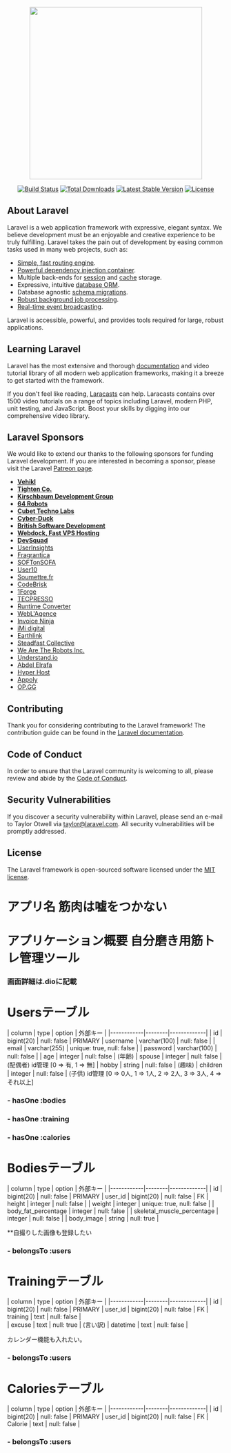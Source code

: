 <p align="center"><a href="https://laravel.com" target="_blank"><img src="https://raw.githubusercontent.com/laravel/art/master/logo-lockup/5%20SVG/2%20CMYK/1%20Full%20Color/laravel-logolockup-cmyk-red.svg" width="400"></a></p>

<p align="center">
<a href="https://travis-ci.org/laravel/framework"><img src="https://travis-ci.org/laravel/framework.svg" alt="Build Status"></a>
<a href="https://packagist.org/packages/laravel/framework"><img src="https://poser.pugx.org/laravel/framework/d/total.svg" alt="Total Downloads"></a>
<a href="https://packagist.org/packages/laravel/framework"><img src="https://poser.pugx.org/laravel/framework/v/stable.svg" alt="Latest Stable Version"></a>
<a href="https://packagist.org/packages/laravel/framework"><img src="https://poser.pugx.org/laravel/framework/license.svg" alt="License"></a>
</p>

## About Laravel

Laravel is a web application framework with expressive, elegant syntax. We believe development must be an enjoyable and creative experience to be truly fulfilling. Laravel takes the pain out of development by easing common tasks used in many web projects, such as:

- [Simple, fast routing engine](https://laravel.com/docs/routing).
- [Powerful dependency injection container](https://laravel.com/docs/container).
- Multiple back-ends for [session](https://laravel.com/docs/session) and [cache](https://laravel.com/docs/cache) storage.
- Expressive, intuitive [database ORM](https://laravel.com/docs/eloquent).
- Database agnostic [schema migrations](https://laravel.com/docs/migrations).
- [Robust background job processing](https://laravel.com/docs/queues).
- [Real-time event broadcasting](https://laravel.com/docs/broadcasting).

Laravel is accessible, powerful, and provides tools required for large, robust applications.

## Learning Laravel

Laravel has the most extensive and thorough [documentation](https://laravel.com/docs) and video tutorial library of all modern web application frameworks, making it a breeze to get started with the framework.

If you don't feel like reading, [Laracasts](https://laracasts.com) can help. Laracasts contains over 1500 video tutorials on a range of topics including Laravel, modern PHP, unit testing, and JavaScript. Boost your skills by digging into our comprehensive video library.

## Laravel Sponsors

We would like to extend our thanks to the following sponsors for funding Laravel development. If you are interested in becoming a sponsor, please visit the Laravel [Patreon page](https://patreon.com/taylorotwell).

- **[Vehikl](https://vehikl.com/)**
- **[Tighten Co.](https://tighten.co)**
- **[Kirschbaum Development Group](https://kirschbaumdevelopment.com)**
- **[64 Robots](https://64robots.com)**
- **[Cubet Techno Labs](https://cubettech.com)**
- **[Cyber-Duck](https://cyber-duck.co.uk)**
- **[British Software Development](https://www.britishsoftware.co)**
- **[Webdock, Fast VPS Hosting](https://www.webdock.io/en)**
- **[DevSquad](https://devsquad.com)**
- [UserInsights](https://userinsights.com)
- [Fragrantica](https://www.fragrantica.com)
- [SOFTonSOFA](https://softonsofa.com/)
- [User10](https://user10.com)
- [Soumettre.fr](https://soumettre.fr/)
- [CodeBrisk](https://codebrisk.com)
- [1Forge](https://1forge.com)
- [TECPRESSO](https://tecpresso.co.jp/)
- [Runtime Converter](http://runtimeconverter.com/)
- [WebL'Agence](https://weblagence.com/)
- [Invoice Ninja](https://www.invoiceninja.com)
- [iMi digital](https://www.imi-digital.de/)
- [Earthlink](https://www.earthlink.ro/)
- [Steadfast Collective](https://steadfastcollective.com/)
- [We Are The Robots Inc.](https://watr.mx/)
- [Understand.io](https://www.understand.io/)
- [Abdel Elrafa](https://abdelelrafa.com)
- [Hyper Host](https://hyper.host)
- [Appoly](https://www.appoly.co.uk)
- [OP.GG](https://op.gg)

## Contributing

Thank you for considering contributing to the Laravel framework! The contribution guide can be found in the [Laravel documentation](https://laravel.com/docs/contributions).

## Code of Conduct

In order to ensure that the Laravel community is welcoming to all, please review and abide by the [Code of Conduct](https://laravel.com/docs/contributions#code-of-conduct).

## Security Vulnerabilities

If you discover a security vulnerability within Laravel, please send an e-mail to Taylor Otwell via [taylor@laravel.com](mailto:taylor@laravel.com). All security vulnerabilities will be promptly addressed.

## License

The Laravel framework is open-sourced software licensed under the [MIT license](https://opensource.org/licenses/MIT).


<!-- 機能
・ユーザー登録機能 ユーザーネーム、年齢、趣味、配偶者、子供（人数）、各ユーザーのプロフィール管理
・身体情報登録機能、身長、体重、体脂肪率、骨格筋率の登録→編集可能
・筋トレ内容の登録、カレンダーにデイリーで筋トレを実施した箇所と内容を登録、行わなかった日は言い訳を書く！
・栄養管理カレンダー、その日のおおよその摂取カロリーを記録 -->

# アプリ名 筋肉は嘘をつかない
# アプリケーション概要 自分磨き用筋トレ管理ツール

### 画面詳細は.dioに記載 ### 


# Usersテーブル

|  column    |  type  |    option   | 外部キー |
|------------|--------|-------------|
| id         | bigint(20)    | null: false | PRIMARY
| username   | varchar(100)     | null: false |
| email      | varchar(255)     | unique: true, null: false |
| password   | varchar(100)     | null: false |
| age        | integer    | null: false | (年齢)
| spouse     | integer    | null: false | (配偶者) id管理 [0 => 有, 1 => 無]
| hobby      | string     | null: false | (趣味) 
| children   | integer    | null: false | (子供) id管理 [0 => 0人, 1 => 1人, 2 => 2人, 3 => 3人, 4 => それ以上]

### - hasOne :bodies
### - hasOne :training
### - hasOne :calories


# Bodiesテーブル

|  column    |  type  |    option   | 外部キー |
|------------|--------|-------------|
| id         | bigint(20)  | null: false | PRIMARY
| user_id    | bigint(20)     | null: false | FK
| height     | integer     | null: false |
| weight     | integer     | unique: true, null: false |
| body_fat_percentage | integer     | null: false |
| skeletal_muscle_percentage | integer    | null: false |
| body_image | string | null: true | 

**自撮りした画像も登録したい

### - belongsTo :users


# Trainingテーブル

|  column    |  type  |    option   | 外部キー |
|------------|--------|-------------|
| id    | bigint(20)  | null: false | PRIMARY
| user_id    | bigint(20) | null: false | FK
| training   | text   | null: false |  
| excuse     | text   |  null: true | (言い訳)
| datetime   | text   | null: false |  

カレンダー機能も入れたい。
### - belongsTo :users


# Caloriesテーブル

|  column    |  type  |    option   | 外部キー |
|------------|--------|-------------|
| id         | bigint(20)  | null: false | PRIMARY
| user_id    | bigint(20) | null: false | FK
| Calorie    | text | null: false |

### - belongsTo :users



